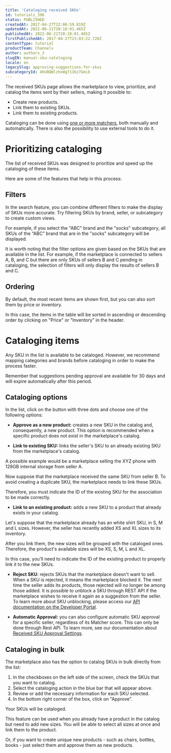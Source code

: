 ```yaml
---
title: 'Cataloging received SKUs'
id: tutorials_396
status: PUBLISHED
createdAt: 2017-04-27T22:06:59.819Z
updatedAt: 2022-06-21T20:18:01.465Z
publishedAt: 2022-06-21T20:18:01.465Z
firstPublishedAt: 2017-04-27T23:03:22.726Z
contentType: tutorial
productTeam: Channels
author: authors_3
slugEN: manual-sku-cataloging
locale: en
legacySlug: approving-suggestions-for-skus
subcategoryId: 4hU8QWlzhxWg711Kz7Gmib
---
```


The received SKUs page allows the marketplace to view, prioritize, and catalog the items sent by their sellers, making it possible to:

- Create new products. 
- Link them to existing SKUs.
- Link them to existing products.

Cataloging can be done using [one or more matchers](https://help.vtex.com/en/tutorial/understanding-vtex-matcher-scoring?locale=en), both manually and automatically. There is also the possibility to use external tools to do it.

# Prioritizing cataloging 

The list of received SKUs was designed to prioritize and speed up the cataloging of these items.

Here are some of the features that help in this process:

## Filters

In the search feature, you can combine different filters to make the display of SKUs more accurate. Try filtering SKUs by brand, seller, or subcategory to create custom views.

For example, if you select the "ABC" brand and the "socks" subcategory, all SKUs of the “ABC” brand that are in the "socks" subcategory will be displayed.

It is worth noting that the filter options are given based on the SKUs that are available in the list. For example, if the marketplace is connected to sellers A, B, and C but there are only SKUs of sellers B and C pending in cataloging, the selection of filters will only display the results of sellers B and C.

## Ordering

By default, the most recent items are shown first, but you can also sort them by price or inventory.

In this case, the items in the table will be sorted in ascending or descending order by clicking on "Price" or "Inventory" in the header.

# Cataloging items

Any SKU in the list is available to be cataloged. However, we recommend mapping categories and brands before cataloging in order to make the process faster.

Remember that suggestions pending approval are available for 30 days and will expire automatically after this period.

## Cataloging options

In the list, click on the button with three dots and choose one of the following options:

- **Approve as a new product:** creates a new SKU in the catalog and, consequently, a new product. This option is recommended when a specific product does not exist in the marketplace's catalog.

- **Link to existing SKU:** links the seller's SKU to an already existing SKU from the marketplace's catalog.

A possible example would be a marketplace selling the XYZ phone with 128GB internal storage from seller A.

Now suppose that the marketplace received the same SKU from seller B. To avoid creating a duplicate SKU, the marketplace needs to link these SKUs.

Therefore, you must indicate the ID of the existing SKU for the association to be made correctly.

- **Link to an existing product:** adds a new SKU to a product that already exists in your catalog.

Let's suppose that the marketplace already has an white shirt SKU, in S, M and L sizes. However, the seller has recently added XS and XL sizes to its inventory.

After you link them, the new sizes will be grouped with the cataloged ones. Therefore, the product's available sizes will be XS, S, M, L and XL.

In this case, you’ll need to indicate the ID of the existing product to properly link it to the new SKUs.

- **Reject SKU**: rejects SKUs that the marketplace doesn't want to sell. When a SKU is rejected, it means the marketplace blocked it. The next time the seller adds its products, those rejected will no longer be among those added. It is possible to unblock a SKU through REST API if the marketplace wishes to receive it again as a suggestion from the seller. To learn more about SKU unblocking, please access our [API documentation on the Developer Portal](https://developers.vtex.com/vtex-rest-api/reference/savesuggestion).    

- **Automatic Approval:** you can also configure automatic SKU approval for a specific seller, regardless of its Matcher score. This can only be done through Rest API. To learn more, see our documentation about [Received SKU Approval Settings](https://developers.vtex.com/vtex-rest-api/reference/getautoapprovevaluefromconfig).

## Cataloging in bulk

The marketplace also has the option to catalog SKUs in bulk directly from the list:  

1. In the checkboxes on the left side of the screen, check the SKUs that you want to catalog.  
2. Select the cataloging action in the blue bar that will appear above.  
3. Review or add the necessary information for each SKU selected.  
4. In the bottom right corner of the box, click on "Approve".  

Your SKUs will be cataloged.

This feature can be used when you already have a product in the catalog but need to add new sizes. You will be able to select all sizes at once and link them to the product.

Or, if you want to create unique new products - such as chairs, bottles, books - just select them and approve them as new products.


